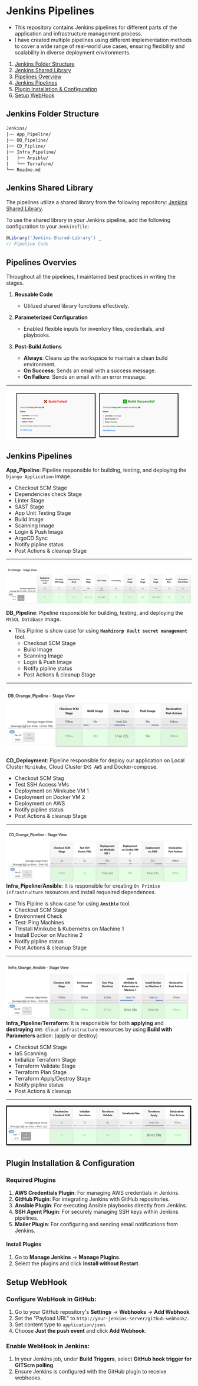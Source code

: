# Jenkins Pipelines

- This repository contains Jenkins pipelines for different parts of the application and infrastructure management process. 
- I have created multiple pipelines using different implementation methods to cover a wide range of real-world use cases, ensuring flexibility and scalability in diverse deployment environments.

1. [Jenkins Folder Structure](#jenkins-folder-structure)
2. [Jenkins Shared Library](#jenkins-shared-library)
3. [Pipelines Overview](#pipelines-overview)
4. [Jenkins Pipelines](#jenkins-pipelines)
5. [Plugin Installation & Configuration](#plugin-installation-configuration)
6. [Setup WebHook](#setup-webhook)


## Jenkins Folder Structure
```plaintext
Jenkins/
|── App_Pipeline/
|── DB_Pipeline/
|── CD_Pipline/
|── Infra_Pipeline/
|   ├── Ansible/
|   └── Terraform/
└── Readme.md
```


## Jenkins Shared Library

The pipelines utilize a shared library from the following repository: [Jenkins Shared Library](https://github.com/Macarious-GK/Jenkins-Shared-Library.git).

To use the shared library in your Jenkins pipeline, add the following configuration to your `Jenkinsfile`:

```groovy
@Library('Jenkins-Shared-Library') _
// Pipeline Code
```


## Pipelines Overvies
Throughout all the pipelines, I maintained best practices in writing the stages.

1. **Reusable Code**
   - Utilized shared library functions effectively.

2. **Parameterized Configuration**
   - Enabled flexible inputs for inventory files, credentials, and playbooks.

3. **Post-Build Actions**
   - **Always**: Cleans up the workspace to maintain a clean build environment.
   - **On Success**: Sends an email with a success message.
   - **On Failure**: Sends an email with an error message.
---
![email](/Figures/Successemail.png)


## Jenkins Pipelines

**App_Pipeline**: Pipeline responsible for building, testing, and deploying the `Django Application` image.
- Checkout SCM Stage
- Dependencies check Stage
- Linter Stage
- SAST Stage
- App Unit Testing Stage
- Build Image 
- Scanning Image
- Login & Push Image
- ArgoCD Sync 
- Notify pipline status
- Post Actions & cleanup Stage
---
  ![Pipeline](/Figures/CI_pipeline.png)

**DB_Pipeline**: Pipeline responsible for building, testing, and deploying the `MYSQL Database` image. 
- This Pipline is show case for using **`Hashicorp Vault secret management`** tool. 
  - Checkout SCM Stage
  - Build Image 
  - Scanning Image
  - Login & Push Image
  - Notify pipline status
  - Post Actions & cleanup Stage
---
  ![Pipeline](/Figures/DB_Pipline.PNG)

**CD_Deployment**: Pipeline responsible for deploy our application on Local Cluster `Minikube`, Cloud Cluster `EKS AWS` and Docker-compose.
- Checkout SCM Stag
- Test SSH Access VMs
- Deployment on Minikube VM 1
- Deployment on Docker VM 2
- Deployment on AWS
- Notify pipline status
- Post Actions & cleanup Stage
---
  ![Pipeline](/Figures/CD_pipeline.png)
**Infra_Pipeline**/**Ansible**: It is responsible for creating `On Primise infrastructure` resources and install requeired dependences.
- This Pipline is show case for using **`Ansible`** tool. 
- Checkout SCM Stage
- Environment Check
- Test: Ping Machines
- TInstall Minikube & Kubernetes on Machine 1
- Install Docker on Machine 2
- Notify pipline status
- Post Actions & cleanup Stage
---
  ![Pipeline](/Figures/Infra_ansible_pipline.PNG)
**Infra_Pipeline**/**Terraform**: It is responsible for both **applying** and **destroying** `AWS Cloud infrastructure` resources by using **Build with Parameters** action: (apply or destroy)
- Checkout SCM Stage
- IaS Scanning
- Initialize Terraform Stage
- Terraform Validate Stage
- Terraform Plan Stage
- Terraform Apply/Destroy Stage
- Notify pipline status
- Post Actions & cleanup 
---
![Pipeline](/Figures/Infra_terra_pipline.PNG)


## Plugin Installation & Configuration

### Required Plugins
1. **AWS Credentials Plugin**: For managing AWS credentials in Jenkins.
2. **GitHub Plugin**: For integrating Jenkins with GitHub repositories.
3. **Ansible Plugin**: For executing Ansible playbooks directly from Jenkins.
4. **SSH Agent Plugin**: For securely managing SSH keys within Jenkins pipelines.
5. **Mailer Plugin**: For configuring and sending email notifications from Jenkins.

#### Install Plugins
1. Go to **Manage Jenkins** -> **Manage Plugins**.
2. Select the plugins and click **Install without Restart**.

## Setup WebHook

### Configure WebHook in GitHub:
1. Go to your GitHub repository's **Settings** -> **Webhooks** -> **Add Webhook**.
2. Set the "Payload URL" to `http://your-jenkins-server/github-webhook/`.
3. Set content type to `application/json`.
4. Choose **Just the push event** and click **Add Webhook**.

### Enable WebHook in Jenkins:
1. In your Jenkins job, under **Build Triggers**, select **GitHub hook trigger for GITScm polling**.
2. Ensure Jenkins is configured with the GitHub plugin to receive webhooks.



